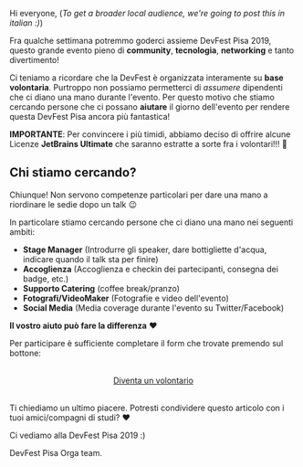 Hi everyone,
(_To get a broader local audience, we're going to post this in italian :)_)

Fra qualche settimana potremmo goderci assieme DevFest Pisa 2019, questo grande evento pieno di **community**, **tecnologia**, **networking** e tanto divertimento!

Ci teniamo a ricordare che la DevFest è organizzata interamente su **base volontaria**. Purtroppo non possiamo permetterci di *assumere* dipendenti che ci diano una mano durante l'evento. Per questo motivo che stiamo cercando persone che ci possano **aiutare** il giorno dell'evento per rendere questa DevFest Pisa ancora più fantastica!

**IMPORTANTE**: Per convincere i più timidi, abbiamo deciso di offrire alcune Licenze **JetBrains Ultimate** che saranno estratte a sorte fra i volontari!!! 🎉

## Chi stiamo cercando?

Chiunque! Non servono competenze particolari per dare una mano a riordinare le sedie dopo un talk 😉

In particolare stiamo cercando persone che ci diano una mano nei seguenti ambiti:
* **Stage Manager** (Introdurre gli speaker, dare bottigliette d'acqua, indicare quando il talk sta per finire)
* **Accoglienza** (Accoglienza e checkin dei partecipanti, consegna dei badge, etc.)
* **Supporto Catering** (coffee break/pranzo)
* **Fotografi/VideoMaker** (Fotografie e video dell'evento)
* **Social Media** (Media coverage durante l'evento su Twitter/Facebook)

**Il vostro aiuto può fare la differenza** ❤️

Per participare è sufficiente completare il form che trovate premendo sul bottone:

<br/>
<div style="text-align: center;">
<a href="http://bit.ly/dfpi19-volunteer" target="_blank" class="style-scope header-content">
  <paper-button primary animated role="button" tabindex="0">Diventa un volontario</paper-button>
</a>
</div>
<br/>

Ti chiediamo un ultimo piacere. Potresti condividere questo articolo con i tuoi amici/compagni di studi? ❤️

Ci vediamo alla DevFest Pisa 2019 :)

DevFest Pisa Orga team.